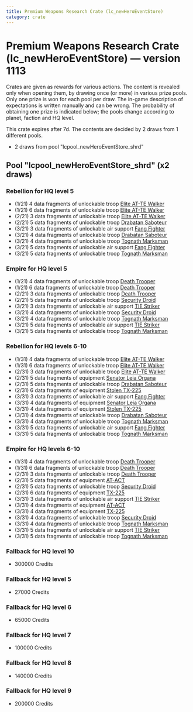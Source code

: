 ```yaml
---
title: Premium Weapons Research Crate (lc_newHeroEventStore)
category: crate
---
```


# Premium Weapons Research Crate (lc_newHeroEventStore) — version 1113

Crates are given as rewards for various actions. The content is revealed only when opening them, by drawing once (or more) in various prize pools. Only one prize is won for each pool per draw. The in-game description of expectations is written manually and can be wrong. The probability of obtaining one prize is indicated below; the pools change according to planet, faction and HQ level.

This crate expires after 7d. The contents are decided by 2 draws from 1 different pools.
  * 2 draws from pool "lcpool_newHeroEventStore_shrd"

## Pool "lcpool_newHeroEventStore_shrd" (x2 draws)

### Rebellion for HQ level 5

  * (1/21) 4 data fragments of unlockable troop [Elite AT-TE Walker](HeroATTE)
  * (1/21) 6 data fragments of unlockable troop [Elite AT-TE Walker](HeroATTE)
  * (2/21) 3 data fragments of unlockable troop [Elite AT-TE Walker](HeroATTE)
  * (2/21) 5 data fragments of unlockable troop [Drabatan Saboteur](BigMouthAlien)
  * (3/21) 3 data fragments of unlockable air support [Fang Fighter](FangFighter)
  * (3/21) 4 data fragments of unlockable troop [Drabatan Saboteur](BigMouthAlien)
  * (3/21) 4 data fragments of unlockable troop [Tognath Marksman](RebelTognath)
  * (3/21) 5 data fragments of unlockable air support [Fang Fighter](FangFighter)
  * (3/21) 5 data fragments of unlockable troop [Tognath Marksman](RebelTognath)

### Empire for HQ level 5

  * (1/21) 4 data fragments of unlockable troop [Death Trooper](HeroDeathTrooper)
  * (1/21) 6 data fragments of unlockable troop [Death Trooper](HeroDeathTrooper)
  * (2/21) 3 data fragments of unlockable troop [Death Trooper](HeroDeathTrooper)
  * (2/21) 5 data fragments of unlockable troop [Security Droid](SecurityDroid)
  * (3/21) 3 data fragments of unlockable air support [TIE Striker](AtmosMig)
  * (3/21) 4 data fragments of unlockable troop [Security Droid](SecurityDroid)
  * (3/21) 4 data fragments of unlockable troop [Tognath Marksman](EmpireTognath)
  * (3/21) 5 data fragments of unlockable air support [TIE Striker](AtmosMig)
  * (3/21) 5 data fragments of unlockable troop [Tognath Marksman](EmpireTognath)

### Rebellion for HQ levels 6-10

  * (1/31) 4 data fragments of unlockable troop [Elite AT-TE Walker](HeroATTE)
  * (1/31) 6 data fragments of unlockable troop [Elite AT-TE Walker](HeroATTE)
  * (2/31) 3 data fragments of unlockable troop [Elite AT-TE Walker](HeroATTE)
  * (2/31) 5 data fragments of equipment [Senator Leia Organa](eqpRebelDiplomat)
  * (2/31) 5 data fragments of unlockable troop [Drabatan Saboteur](BigMouthAlien)
  * (2/31) 6 data fragments of equipment [Stolen TX-225](eqpRebelHovertank)
  * (3/31) 3 data fragments of unlockable air support [Fang Fighter](FangFighter)
  * (3/31) 4 data fragments of equipment [Senator Leia Organa](eqpRebelDiplomat)
  * (3/31) 4 data fragments of equipment [Stolen TX-225](eqpRebelHovertank)
  * (3/31) 4 data fragments of unlockable troop [Drabatan Saboteur](BigMouthAlien)
  * (3/31) 4 data fragments of unlockable troop [Tognath Marksman](RebelTognath)
  * (3/31) 5 data fragments of unlockable air support [Fang Fighter](FangFighter)
  * (3/31) 5 data fragments of unlockable troop [Tognath Marksman](RebelTognath)

### Empire for HQ levels 6-10

  * (1/31) 4 data fragments of unlockable troop [Death Trooper](HeroDeathTrooper)
  * (1/31) 6 data fragments of unlockable troop [Death Trooper](HeroDeathTrooper)
  * (2/31) 3 data fragments of unlockable troop [Death Trooper](HeroDeathTrooper)
  * (2/31) 5 data fragments of equipment [AT-ACT](eqpEmpireCargoGreatDane)
  * (2/31) 5 data fragments of unlockable troop [Security Droid](SecurityDroid)
  * (2/31) 6 data fragments of equipment [TX-225](eqpEmpireHovertank)
  * (3/31) 3 data fragments of unlockable air support [TIE Striker](AtmosMig)
  * (3/31) 4 data fragments of equipment [AT-ACT](eqpEmpireCargoGreatDane)
  * (3/31) 4 data fragments of equipment [TX-225](eqpEmpireHovertank)
  * (3/31) 4 data fragments of unlockable troop [Security Droid](SecurityDroid)
  * (3/31) 4 data fragments of unlockable troop [Tognath Marksman](EmpireTognath)
  * (3/31) 5 data fragments of unlockable air support [TIE Striker](AtmosMig)
  * (3/31) 5 data fragments of unlockable troop [Tognath Marksman](EmpireTognath)

### Fallback for HQ level 10

  * 300000 Credits

### Fallback for HQ level 5

  * 27000 Credits

### Fallback for HQ level 6

  * 65000 Credits

### Fallback for HQ level 7

  * 100000 Credits

### Fallback for HQ level 8

  * 140000 Credits

### Fallback for HQ level 9

  * 200000 Credits